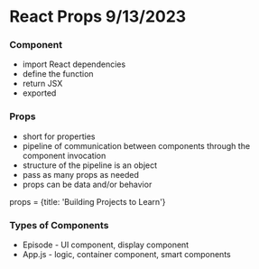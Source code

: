 # React Props 9/13/2023

### Component

- import React dependencies
- define the function
- return JSX
- exported

### Props

- short for properties
- pipeline of communication between components through the component invocation
- structure of the pipeline is an object
- pass as many props as needed
- props can be data and/or behavior

props = {title: 'Building Projects to Learn'}

### Types of Components

- Episode - UI component, display component
- App.js - logic, container component, smart components
